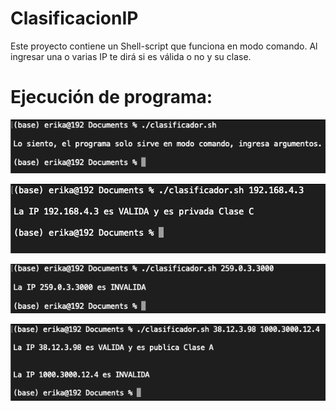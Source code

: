 # ClasificacionIP

Este proyecto contiene un Shell-script que funciona en modo comando. Al ingresar una o varias IP te dirá si es válida o no y su clase. 

# Ejecución de programa: 

![1](https://github.com/erikaffs12/ClasificacionIP/blob/main/app1.png)

![2](https://github.com/erikaffs12/ClasificacionIP/blob/main/app2.png)

![3](https://github.com/erikaffs12/ClasificacionIP/blob/main/app3.png)

![4](https://github.com/erikaffs12/ClasificacionIP/blob/main/app4.png)
